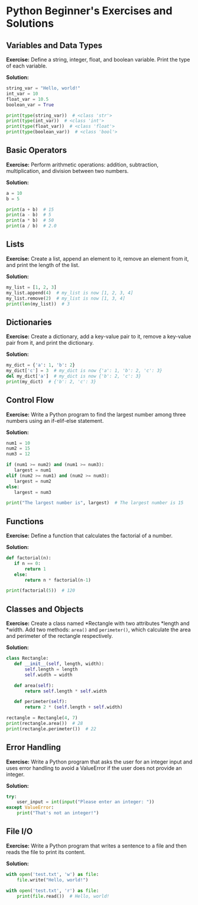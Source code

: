 # Python Beginner's Exercises and Solutions


## Variables and Data Types

**Exercise:** Define a string, integer, float, and boolean variable. Print the type of each variable.

**Solution:**
```python
string_var = "Hello, world!"
int_var = 10
float_var = 10.5
boolean_var = True

print(type(string_var))  # <class 'str'>
print(type(int_var))  # <class 'int'>
print(type(float_var))  # <class 'float'>
print(type(boolean_var))  # <class 'bool'>
```

## Basic Operators

**Exercise:** Perform arithmetic operations: addition, subtraction, multiplication, and division between two numbers.

**Solution:**
```python
a = 10
b = 5

print(a + b)  # 15
print(a - b)  # 5
print(a * b)  # 50
print(a / b)  # 2.0
```

## Lists

**Exercise:** Create a list, append an element to it, remove an element from it, and print the length of the list.

**Solution:**
```python
my_list = [1, 2, 3]
my_list.append(4)  # my_list is now [1, 2, 3, 4]
my_list.remove(2)  # my_list is now [1, 3, 4]
print(len(my_list))  # 3
```

## Dictionaries

**Exercise:** Create a dictionary, add a key-value pair to it, remove a key-value pair from it, and print the dictionary.

**Solution:**
```python
my_dict = {'a': 1, 'b': 2}
my_dict['c'] = 3  # my_dict is now {'a': 1, 'b': 2, 'c': 3}
del my_dict['a']  # my_dict is now {'b': 2, 'c': 3}
print(my_dict)  # {'b': 2, 'c': 3}
```

## Control Flow

**Exercise:** Write a Python program to find the largest number among three numbers using an if-elif-else statement.

**Solution:**
```python
num1 = 10
num2 = 15
num3 = 12

if (num1 >= num2) and (num1 >= num3):
   largest = num1
elif (num2 >= num1) and (num2 >= num3):
   largest = num2
else:
   largest = num3

print("The largest number is", largest)  # The largest number is 15
```

## Functions

**Exercise:** Define a function that calculates the factorial of a number.

**Solution:**
```python
def factorial(n):
   if n == 0:
       return 1
   else:
       return n * factorial(n-1)

print(factorial(5))  # 120
```

## Classes and Objects

**Exercise:** Create a class named *Rectangle with two attributes *length and *width. Add two methods: `area()` and `perimeter()`, which calculate the area and perimeter of the rectangle respectively.

**Solution:**
```python
class Rectangle:
   def __init__(self, length, width):
       self.length = length
       self.width = width

   def area(self):
       return self.length * self.width

   def perimeter(self):
       return 2 * (self.length + self.width)

rectangle = Rectangle(4, 7)
print(rectangle.area())  # 28
print(rectangle.perimeter())  # 22
```

## Error Handling

**Exercise:** Write a Python program that asks the user for an integer input and uses error handling to avoid a ValueError if the user does not provide an integer.

**Solution:**
```python
try:
    user_input = int(input("Please enter an integer: "))
except ValueError:
    print("That's not an integer!")
```

## File I/O

**Exercise:** Write a Python program that writes a sentence to a file and then reads the file to print its content.

**Solution:**
```python
with open('test.txt', 'w') as file:
    file.write("Hello, world!")

with open('test.txt', 'r') as file:
    print(file.read())  # Hello, world!
```
